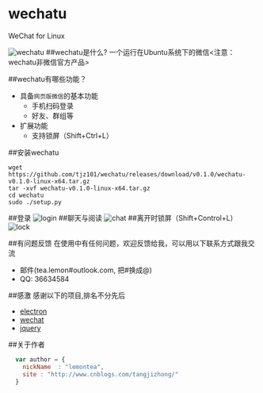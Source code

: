 # wechatu
WeChat for Linux

![wechatu](http://ww4.sinaimg.cn/mw690/c5e04220gw1f961gwyrwfj211y0lc7as.jpg)
##wechatu是什么?
一个运行在Ubuntu系统下的微信<注意：wechatu非微信官方产品>

##wechatu有哪些功能？

* 具备`网页版微信`的基本功能
    *  手机扫码登录
    *  好友、群组等
* 扩展功能
    * 支持锁屏（Shift+Ctrl+L）

##安装wechatu

```shell
wget https://github.com/tjz101/wechatu/releases/download/v0.1.0/wechatu-v0.1.0-linux-x64.tar.gz
tar -xvf wechatu-v0.1.0-linux-x64.tar.gz
cd wechatu  
sudo ./setup.py  
```

##登录
![login](http://ww2.sinaimg.cn/mw690/c5e04220gw1f961gv8cqkj20rs0kp41q.jpg)
##聊天与阅读
![chat](http://ww2.sinaimg.cn/mw690/c5e04220jw9f961kg8ik3j20r70k20wi.jpg)
##离开时锁屏（Shift+Control+L）
![lock](http://ww4.sinaimg.cn/mw690/c5e04220gw1f961gql5kfj20rm0jzq4r.jpg)

##有问题反馈
在使用中有任何问题，欢迎反馈给我，可以用以下联系方式跟我交流

* 邮件(tea.lemon#outlook.com, 把#换成@)
* QQ: 36634584


##感激
感谢以下的项目,排名不分先后

* [electron](http://electron.atom.io/) 
* [wechat](https://wx.qq.com/)
* [jquery](http://jquery.com)

##关于作者

```javascript
  var author = {
    nickName  : "lemontea",
    site : "http://www.cnblogs.com/tangjizhong/"
  }
```
